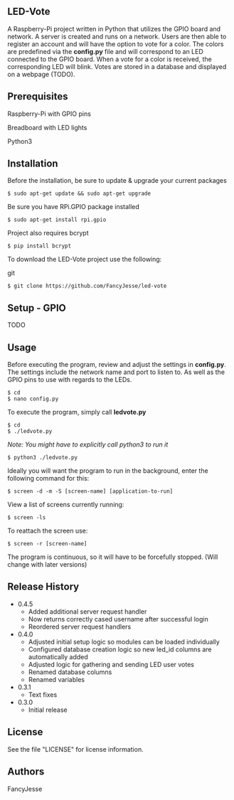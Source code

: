 LED-Vote
---------

A Raspberry-Pi project written in Python that utilizes the GPIO board and network.
A server is created and runs on a network. Users are then able to register an account and will
have the option to vote for a color. The colors are predefined via the **config.py** file and 
will correspond to an LED connected to the GPIO board. When a vote for a color is received, 
the corresponding LED will blink. Votes are stored in a database and displayed on a webpage (TODO).


Prerequisites
-------------

Raspberry-Pi with GPIO pins

Breadboard with LED lights

Python3


Installation
------------

Before the installation, be sure to update & upgrade your current packages
```
$ sudo apt-get update && sudo apt-get upgrade
```

Be sure you have RPi.GPIO package installed
```
$ sudo apt-get install rpi.gpio
```

Project also requires bcrypt
```
$ pip install bcrypt
```

To download the LED-Vote project use the following:

git
```
$ git clone https://github.com/FancyJesse/led-vote
```


Setup - GPIO
------------

TODO


Usage
-----

Before executing the program, review and adjust the settings in **config.py**. The settings include the network name and port to listen to. As well as the GPIO pins to use with regards to the LEDs.
```
$ cd
$ nano config.py
```

To execute the program, simply call **ledvote.py**
```
$ cd
$ ./ledvote.py
```

*Note: You might have to explicitly call python3 to run it*
```
$ python3 ./ledvote.py
```

Ideally you will want the program to run in the background, enter the following command for this:
```
$ screen -d -m -S [screen-name] [application-to-run] 
```

View a list of screens currently running:
```
$ screen -ls
```

To reattach the screen use:
```
$ screen -r [screen-name]
```

The program is continuous, so it will have to be forcefully stopped. (Will change with later versions)


Release History
---------------
* 0.4.5
	* Added additional server request handler
	* Now returns correctly cased username after successful login
	* Reordered server request handlers
* 0.4.0
	* Adjusted initial setup logic so modules can be loaded individually
	* Configured database creation logic so new led_id columns are automatically added
	* Adjusted logic for gathering and sending LED user votes 
	* Renamed database columns
	* Renamed variables
* 0.3.1
	* Text fixes
* 0.3.0
	* Initial release


License
-------

See the file "LICENSE" for license information.


Authors
-------

FancyJesse
